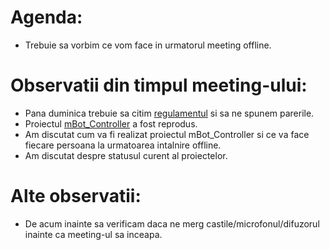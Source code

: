 # Agenda:
* Trebuie sa vorbim ce vom face in urmatorul meeting offline.
# Observatii din timpul meeting-ului:
* Pana duminica trebuie sa citim [regulamentul](https://github.com/GDRH/www.gdrh.ro/blob/master/assets/docx/Regulament_GDRH.docx) si sa ne spunem parerile.
* Proiectul [mBot_Controller](https://github.com/GDRH/mBot_Controller) a fost reprodus.
* Am discutat cum va fi realizat proiectul mBot_Controller si ce va face fiecare persoana la urmatoarea intalnire offline.
* Am discutat despre statusul curent al proiectelor.
# Alte observatii:
* De acum inainte sa verificam daca ne merg castile/microfonul/difuzorul inainte ca meeting-ul sa inceapa.
